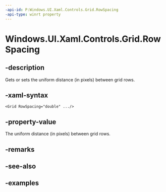```yaml
---
-api-id: P:Windows.UI.Xaml.Controls.Grid.RowSpacing
-api-type: winrt property
---
```


<!-- Property syntax.
public double RowSpacing { get;  set; }
-->

# Windows.UI.Xaml.Controls.Grid.RowSpacing

## -description

Gets or sets the uniform distance (in pixels) between grid rows.



## -xaml-syntax

```xaml
<Grid RowSpacing="double" .../>
```

## -property-value

The uniform distance (in pixels) between grid rows.

## -remarks

## -see-also

## -examples

